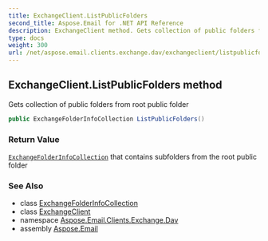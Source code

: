 ```yaml
---
title: ExchangeClient.ListPublicFolders
second_title: Aspose.Email for .NET API Reference
description: ExchangeClient method. Gets collection of public folders from root public folder
type: docs
weight: 300
url: /net/aspose.email.clients.exchange.dav/exchangeclient/listpublicfolders/
---
```

## ExchangeClient.ListPublicFolders method

Gets collection of public folders from root public folder

```csharp
public ExchangeFolderInfoCollection ListPublicFolders()
```

### Return Value

[`ExchangeFolderInfoCollection`](../../../aspose.email.clients.exchange/exchangefolderinfocollection/) that contains subfolders from the root public folder

### See Also

* class [ExchangeFolderInfoCollection](../../../aspose.email.clients.exchange/exchangefolderinfocollection/)
* class [ExchangeClient](../)
* namespace [Aspose.Email.Clients.Exchange.Dav](../../exchangeclient/)
* assembly [Aspose.Email](../../../)


